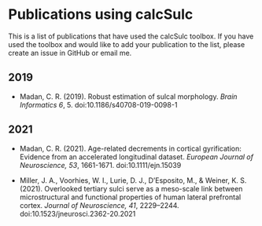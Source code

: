# Publications using calcSulc

This is a list of publications that have used the calcSulc toolbox. If you have used the toolbox and would like to add your publication to the list, please create an issue in GitHub or email me.

## 2019

* Madan, C. R. (2019). Robust estimation of sulcal morphology. *Brain Informatics 6*, 5. doi:10.1186/s40708-019-0098-1

## 2021

* Madan, C. R. (2021). Age-related decrements in cortical gyrification: Evidence from an accelerated longitudinal dataset. *European Journal of Neuroscience, 53*, 1661-1671. doi:10.1111/ejn.15039

* Miller, J. A., Voorhies, W. I., Lurie, D. J., D’Esposito, M., & Weiner, K. S. (2021). Overlooked tertiary sulci serve as a meso-scale link between microstructural and functional properties of human lateral prefrontal cortex. *Journal of Neuroscience, 41*, 2229–2244. doi:10.1523/jneurosci.2362-20.2021
